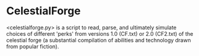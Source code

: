 # CelestialForge

<celestialforge.py> is a script to read, parse, and ultimately simulate choices of different 'perks' from versions 1.0 (CF.txt) or 2.0 (CF2.txt) of the celestial forge (a substantial compilation of abilities and technology drawn from popular fiction).
